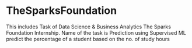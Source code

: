 # TheSparksFoundation
This includes Task of Data Science &amp; Business Analytics The Sparks Foundation Internship. Name of the task is Prediction using Supervised ML predict the percentage of a student based on the no. of study hours
